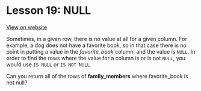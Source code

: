 # Lesson 19: NULL

[View on website](https://www.sql-easy.com/null)

Sometimes, in a given row, there is no value at all for a given column. For example, a dog does not have a favorite book, so in that case there is no point in putting a value in the *favorite_book* column, and the value is `NULL`. In order to find the rows where the value for a column is or is not `NULL`, you would use `IS NULL` or `IS NOT NULL`.

Can you return all of the rows of **family_members** where favorite_book is not null?